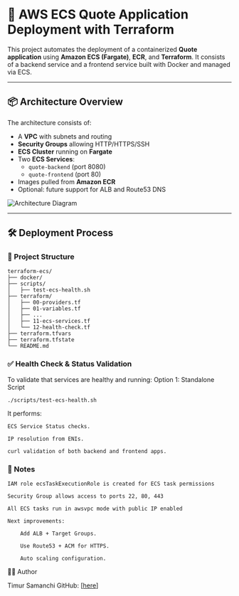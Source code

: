 
# 🚀 AWS ECS Quote Application Deployment with Terraform

This project automates the deployment of a containerized **Quote application** using **Amazon ECS (Fargate)**, **ECR**, and **Terraform**. It consists of a backend service and a frontend service built with Docker and managed via ECS.

---

## 📦 Architecture Overview

The architecture consists of:
- A **VPC** with subnets and routing
- **Security Groups** allowing HTTP/HTTPS/SSH
- **ECS Cluster** running on **Fargate**
- Two **ECS Services**:
  - `quote-backend` (port 8080)
  - `quote-frontend` (port 80)
- Images pulled from **Amazon ECR**
- Optional: future support for ALB and Route53 DNS

![Architecture Diagram](./A_flowchart_diagram_in_digital_vector_graphic_form.png)

---

## 🛠️ Deployment Process

### 📁 Project Structure

```
terraform-ecs/
├── docker/
├── scripts/
│   ├── test-ecs-health.sh
├── terraform/
│   ├── 00-providers.tf
│   ├── 01-variables.tf
│   ├── ...
│   ├── 11-ecs-services.tf
│   └── 12-health-check.tf
├── terraform.tfvars
├── terraform.tfstate
└── README.md

```

### ✅ Health Check & Status Validation

To validate that services are healthy and running:
Option 1: Standalone Script
```
./scripts/test-ecs-health.sh
```
It performs:

    ECS Service Status checks. 

    IP resolution from ENIs. 

    curl validation of both backend and frontend apps. 

### 🧠 Notes

    IAM role ecsTaskExecutionRole is created for ECS task permissions

    Security Group allows access to ports 22, 80, 443

    All ECS tasks run in awsvpc mode with public IP enabled

    Next improvements:  

        Add ALB + Target Groups. 

        Use Route53 + ACM for HTTPS. 

        Auto scaling configuration. 


👨‍💻 Author

Timur Samanchi
GitHub: [[here](https://github.com/timursamanchi)]